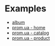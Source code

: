 # Examples

* [album](/docs/examples/album.md)
* [prom.ua - home](/docs/examples/prom-home.md)
* [prom.ua - catalog](/docs/examples/prom-catalog.md)
* [prom.ua - product](/docs/examples/prom-product.md)
